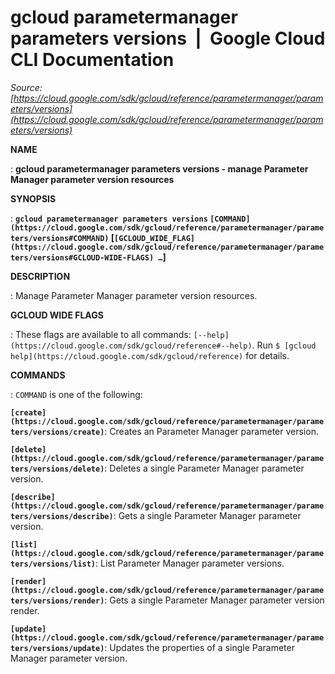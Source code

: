 # gcloud parametermanager parameters versions  |  Google Cloud CLI Documentation

*Source: [https://cloud.google.com/sdk/gcloud/reference/parametermanager/parameters/versions](https://cloud.google.com/sdk/gcloud/reference/parametermanager/parameters/versions)*

**NAME**

: **gcloud parametermanager parameters versions - manage Parameter Manager parameter version resources**

**SYNOPSIS**

: **`gcloud parametermanager parameters versions` `[COMMAND](https://cloud.google.com/sdk/gcloud/reference/parametermanager/parameters/versions#COMMAND)` [`[GCLOUD_WIDE_FLAG](https://cloud.google.com/sdk/gcloud/reference/parametermanager/parameters/versions#GCLOUD-WIDE-FLAGS) …`]**

**DESCRIPTION**

: Manage Parameter Manager parameter version resources.

**GCLOUD WIDE FLAGS**

: These flags are available to all commands: `[--help](https://cloud.google.com/sdk/gcloud/reference#--help)`.
Run `$ [gcloud help](https://cloud.google.com/sdk/gcloud/reference)` for details.

**COMMANDS**

: ``COMMAND`` is one of the following:

**`[create](https://cloud.google.com/sdk/gcloud/reference/parametermanager/parameters/versions/create)`**:
Creates an Parameter Manager parameter version.

**`[delete](https://cloud.google.com/sdk/gcloud/reference/parametermanager/parameters/versions/delete)`**:
Deletes a single Parameter Manager parameter version.

**`[describe](https://cloud.google.com/sdk/gcloud/reference/parametermanager/parameters/versions/describe)`**:
Gets a single Parameter Manager parameter version.

**`[list](https://cloud.google.com/sdk/gcloud/reference/parametermanager/parameters/versions/list)`**:
List Parameter Manager parameter versions.

**`[render](https://cloud.google.com/sdk/gcloud/reference/parametermanager/parameters/versions/render)`**:
Gets a single Parameter Manager parameter version render.

**`[update](https://cloud.google.com/sdk/gcloud/reference/parametermanager/parameters/versions/update)`**:
Updates the properties of a single Parameter Manager parameter version.